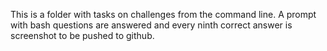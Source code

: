 This is a folder with tasks on challenges from the command line.
A prompt with bash questions are answered and every ninth correct answer is screenshot to be pushed to github.
